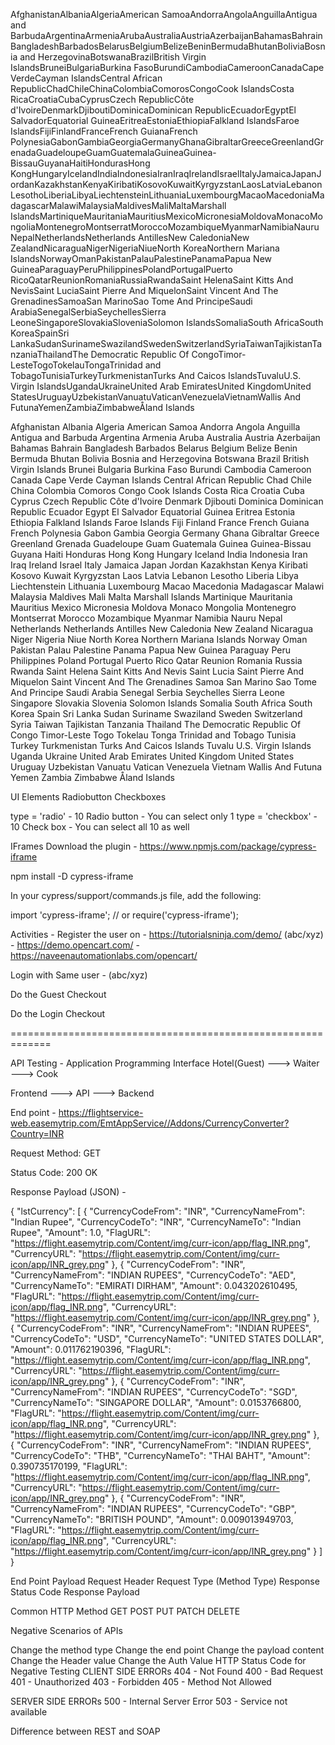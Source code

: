 AfghanistanAlbaniaAlgeriaAmerican SamoaAndorraAngolaAnguillaAntigua and BarbudaArgentinaArmeniaArubaAustraliaAustriaAzerbaijanBahamasBahrainBangladeshBarbadosBelarusBelgiumBelizeBeninBermudaBhutanBoliviaBosnia and HerzegovinaBotswanaBrazilBritish Virgin IslandsBruneiBulgariaBurkina FasoBurundiCambodiaCameroonCanadaCape VerdeCayman IslandsCentral African RepublicChadChileChinaColombiaComorosCongoCook IslandsCosta RicaCroatiaCubaCyprusCzech RepublicCôte d'IvoireDenmarkDjiboutiDominicaDominican RepublicEcuadorEgyptEl SalvadorEquatorial GuineaEritreaEstoniaEthiopiaFalkland IslandsFaroe IslandsFijiFinlandFranceFrench GuianaFrench PolynesiaGabonGambiaGeorgiaGermanyGhanaGibraltarGreeceGreenlandGrenadaGuadeloupeGuamGuatemalaGuineaGuinea-BissauGuyanaHaitiHondurasHong KongHungaryIcelandIndiaIndonesiaIranIraqIrelandIsraelItalyJamaicaJapanJordanKazakhstanKenyaKiribatiKosovoKuwaitKyrgyzstanLaosLatviaLebanonLesothoLiberiaLibyaLiechtensteinLithuaniaLuxembourgMacaoMacedoniaMadagascarMalawiMalaysiaMaldivesMaliMaltaMarshall IslandsMartiniqueMauritaniaMauritiusMexicoMicronesiaMoldovaMonacoMongoliaMontenegroMontserratMoroccoMozambiqueMyanmarNamibiaNauruNepalNetherlandsNetherlands AntillesNew CaledoniaNew ZealandNicaraguaNigerNigeriaNiueNorth KoreaNorthern Mariana IslandsNorwayOmanPakistanPalauPalestinePanamaPapua New GuineaParaguayPeruPhilippinesPolandPortugalPuerto RicoQatarReunionRomaniaRussiaRwandaSaint HelenaSaint Kitts And NevisSaint LuciaSaint Pierre And MiquelonSaint Vincent And The GrenadinesSamoaSan MarinoSao Tome And PrincipeSaudi ArabiaSenegalSerbiaSeychellesSierra LeoneSingaporeSlovakiaSloveniaSolomon IslandsSomaliaSouth AfricaSouth KoreaSpainSri LankaSudanSurinameSwazilandSwedenSwitzerlandSyriaTaiwanTajikistanTanzaniaThailandThe Democratic Republic Of CongoTimor-LesteTogoTokelauTongaTrinidad and TobagoTunisiaTurkeyTurkmenistanTurks And Caicos IslandsTuvaluU.S. Virgin IslandsUgandaUkraineUnited Arab EmiratesUnited KingdomUnited StatesUruguayUzbekistanVanuatuVaticanVenezuelaVietnamWallis And FutunaYemenZambiaZimbabweÅland Islands

Afghanistan Albania Algeria American Samoa Andorra Angola Anguilla Antigua and Barbuda Argentina Armenia Aruba Australia Austria Azerbaijan Bahamas Bahrain Bangladesh Barbados Belarus Belgium Belize Benin Bermuda Bhutan Bolivia Bosnia and Herzegovina Botswana Brazil British Virgin Islands Brunei Bulgaria Burkina Faso Burundi Cambodia Cameroon Canada Cape Verde Cayman Islands Central African Republic Chad Chile China Colombia Comoros Congo Cook Islands Costa Rica Croatia Cuba Cyprus Czech Republic Côte d'Ivoire Denmark Djibouti Dominica Dominican Republic Ecuador Egypt El Salvador Equatorial Guinea Eritrea Estonia Ethiopia Falkland Islands Faroe Islands Fiji Finland France French Guiana French Polynesia Gabon Gambia Georgia Germany Ghana Gibraltar Greece Greenland Grenada Guadeloupe Guam Guatemala Guinea Guinea-Bissau Guyana Haiti Honduras Hong Kong Hungary Iceland India Indonesia Iran Iraq Ireland Israel Italy Jamaica Japan Jordan Kazakhstan Kenya Kiribati Kosovo Kuwait Kyrgyzstan Laos Latvia Lebanon Lesotho Liberia Libya Liechtenstein Lithuania Luxembourg Macao Macedonia Madagascar Malawi Malaysia Maldives Mali Malta Marshall Islands Martinique Mauritania Mauritius Mexico Micronesia Moldova Monaco Mongolia Montenegro Montserrat Morocco Mozambique Myanmar Namibia Nauru Nepal Netherlands Netherlands Antilles New Caledonia New Zealand Nicaragua Niger Nigeria Niue North Korea Northern Mariana Islands Norway Oman Pakistan Palau Palestine Panama Papua New Guinea Paraguay Peru Philippines Poland Portugal Puerto Rico Qatar Reunion Romania Russia Rwanda Saint Helena Saint Kitts And Nevis Saint Lucia Saint Pierre And Miquelon Saint Vincent And The Grenadines Samoa San Marino Sao Tome And Principe Saudi Arabia Senegal Serbia Seychelles Sierra Leone Singapore Slovakia Slovenia Solomon Islands Somalia South Africa South Korea Spain Sri Lanka Sudan Suriname Swaziland Sweden Switzerland Syria Taiwan Tajikistan Tanzania Thailand The Democratic Republic Of Congo Timor-Leste Togo Tokelau Tonga Trinidad and Tobago Tunisia Turkey Turkmenistan Turks And Caicos Islands Tuvalu U.S. Virgin Islands Uganda Ukraine United Arab Emirates United Kingdom United States Uruguay Uzbekistan Vanuatu Vatican Venezuela Vietnam Wallis And Futuna Yemen Zambia Zimbabwe Åland Islands

UI Elements
Radiobutton Checkboxes

type = 'radio' - 10 Radio button - You can select only 1 type = 'checkbox' - 10 Check box - You can select all 10 as well

IFrames
Download the plugin - https://www.npmjs.com/package/cypress-iframe

npm install -D cypress-iframe

In your cypress/support/commands.js file, add the following:

import 'cypress-iframe'; // or require('cypress-iframe');

Activities -
Register the user on - https://tutorialsninja.com/demo/ (abc/xyz) - https://demo.opencart.com/ - https://naveenautomationlabs.com/opencart/

Login with Same user - (abc/xyz)

Do the Guest Checkout

Do the Login Checkout

=============================================================

API Testing - Application Programming Interface
Hotel(Guest) ---> Waiter ---> Cook

Frontend ---> API ---> Backend

End point - https://flightservice-web.easemytrip.com/EmtAppService//Addons/CurrencyConverter?Country=INR

Request Method: GET

Status Code: 200 OK

Response Payload (JSON) -

{ "lstCurrency": [ { "CurrencyCodeFrom": "INR", "CurrencyNameFrom": "Indian Rupee", "CurrencyCodeTo": "INR", "CurrencyNameTo": "Indian Rupee", "Amount": 1.0, "FlagURL": "https://flight.easemytrip.com/Content/img/curr-icon/app/flag_INR.png", "CurrencyURL": "https://flight.easemytrip.com/Content/img/curr-icon/app/INR_grey.png" }, { "CurrencyCodeFrom": "INR", "CurrencyNameFrom": "INDIAN RUPEES", "CurrencyCodeTo": "AED", "CurrencyNameTo": "EMIRATI DIRHAM", "Amount": 0.043202610495, "FlagURL": "https://flight.easemytrip.com/Content/img/curr-icon/app/flag_INR.png", "CurrencyURL": "https://flight.easemytrip.com/Content/img/curr-icon/app/INR_grey.png" }, { "CurrencyCodeFrom": "INR", "CurrencyNameFrom": "INDIAN RUPEES", "CurrencyCodeTo": "USD", "CurrencyNameTo": "UNITED STATES DOLLAR", "Amount": 0.011762190396, "FlagURL": "https://flight.easemytrip.com/Content/img/curr-icon/app/flag_INR.png", "CurrencyURL": "https://flight.easemytrip.com/Content/img/curr-icon/app/INR_grey.png" }, { "CurrencyCodeFrom": "INR", "CurrencyNameFrom": "INDIAN RUPEES", "CurrencyCodeTo": "SGD", "CurrencyNameTo": "SINGAPORE DOLLAR", "Amount": 0.0153766800, "FlagURL": "https://flight.easemytrip.com/Content/img/curr-icon/app/flag_INR.png", "CurrencyURL": "https://flight.easemytrip.com/Content/img/curr-icon/app/INR_grey.png" }, { "CurrencyCodeFrom": "INR", "CurrencyNameFrom": "INDIAN RUPEES", "CurrencyCodeTo": "THB", "CurrencyNameTo": "THAI BAHT", "Amount": 0.390735170199, "FlagURL": "https://flight.easemytrip.com/Content/img/curr-icon/app/flag_INR.png", "CurrencyURL": "https://flight.easemytrip.com/Content/img/curr-icon/app/INR_grey.png" }, { "CurrencyCodeFrom": "INR", "CurrencyNameFrom": "INDIAN RUPEES", "CurrencyCodeTo": "GBP", "CurrencyNameTo": "BRITISH POUND", "Amount": 0.009013949703, "FlagURL": "https://flight.easemytrip.com/Content/img/curr-icon/app/flag_INR.png", "CurrencyURL": "https://flight.easemytrip.com/Content/img/curr-icon/app/INR_grey.png" } ] }

End Point Payload Request Header Request Type (Method Type) Response Status Code Response Payload

Common HTTP Method GET POST PUT PATCH DELETE

Negative Scenarios of APIs

Change the method type
Change the end point
Change the payload content
Change the Header value
Change the Auth Value
HTTP Status Code for Negative Testing
CLIENT SIDE ERRORs 404 - Not Found 400 - Bad Request 401 - Unauthorized 403 - Forbidden 405 - Method Not Allowed

SERVER SIDE ERRORs 500 - Internal Server Error 503 - Service not available

Difference between REST and SOAP